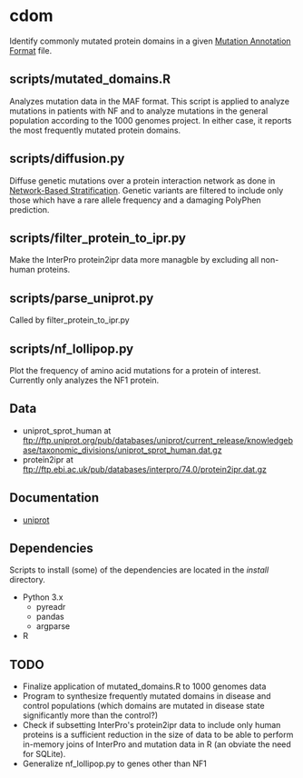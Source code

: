 # cdom
Identify commonly mutated protein domains in a given [Mutation Annotation Format](https://docs.gdc.cancer.gov/Data/File_Formats/MAF_Format/) file.

## scripts/mutated\_domains.R
Analyzes mutation data in the MAF format.
This script is applied to analyze mutations in patients with NF and to analyze mutations in the general population according to the 1000 genomes project.
In either case, it reports the most frequently mutated protein domains.

## scripts/diffusion.py
Diffuse genetic mutations over a protein interaction network as done in [Network-Based Stratification](https://doi.org/10.1038/nmeth.2651).
Genetic variants are filtered to include only those which have a rare allele frequency and a damaging PolyPhen prediction.

## scripts/filter_protein_to_ipr.py
Make the InterPro protein2ipr data more managble by excluding all non-human proteins.

## scripts/parse_uniprot.py
Called by filter_protein_to_ipr.py

## scripts/nf_lollipop.py
Plot the frequency of amino acid mutations for a protein of interest.
Currently only analyzes the NF1 protein.

## Data
- uniprot\_sprot\_human at ftp://ftp.uniprot.org/pub/databases/uniprot/current_release/knowledgebase/taxonomic_divisions/uniprot_sprot_human.dat.gz
- protein2ipr at ftp://ftp.ebi.ac.uk/pub/databases/interpro/74.0/protein2ipr.dat.gz

## Documentation
- [uniprot](https://web.expasy.org/docs/userman.html)

## Dependencies
Scripts to install (some) of the dependencies are located in the *install* directory.

- Python 3.x
  - pyreadr
  - pandas
  - argparse
- R

## TODO
- Finalize application of mutated_domains.R to 1000 genomes data
- Program to synthesize frequently mutated domains in disease and control populations (which domains are mutated in disease state significantly more than the control?)
- Check if subsetting InterPro's protein2ipr data to include only human proteins is a sufficient reduction in the size of data to be able to perform in-memory joins of InterPro and mutation data in R (an obviate the need for SQLite).
- Generalize nf_lollipop.py to genes other than NF1

